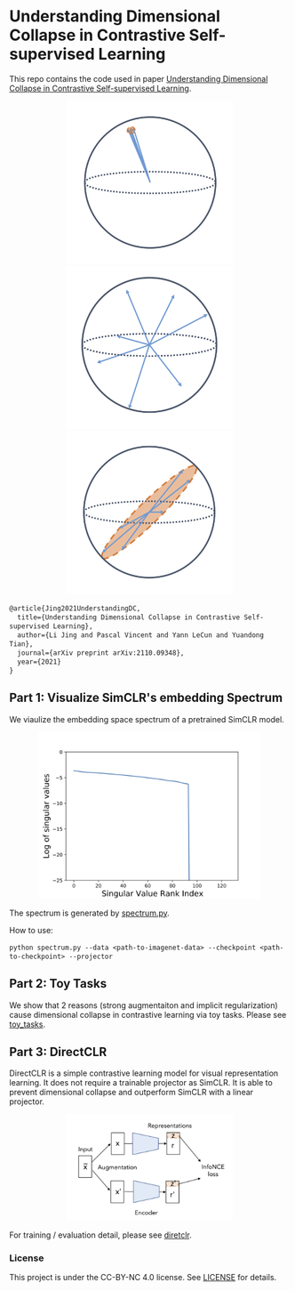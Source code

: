 # Understanding Dimensional Collapse in Contrastive Self-supervised Learning

This repo contains the code used in paper [Understanding Dimensional Collapse in Contrastive Self-supervised Learning](https://arxiv.org/abs/2110.09348).
<p align="center">
  <img width="300" alt="complete-collapse" src="figures/complete-collapse.png">
  <img width="300" alt="idea" src="figures/idea.png">
  <img width="300" alt="dim-collapse" src="figures/dimensional-collapse.png">
</p>

```
@article{Jing2021UnderstandingDC,
  title={Understanding Dimensional Collapse in Contrastive Self-supervised Learning},
  author={Li Jing and Pascal Vincent and Yann LeCun and Yuandong Tian},
  journal={arXiv preprint arXiv:2110.09348},
  year={2021}
}
```

## Part 1: Visualize SimCLR's embedding Spectrum

We viaulize the embedding space spectrum of a pretrained SimCLR model. 
<p align="center">
  <img width="400" alt="spectrum" src="figures/simclr-spectrum.png">
</p>

The spectrum is generated by [spectrum.py](spectrum.py).

How to use:
```
python spectrum.py --data <path-to-imagenet-data> --checkpoint <path-to-checkpoint> --projector
```


## Part 2: Toy Tasks

We show that 2 reasons (strong augmentaiton and implicit regularization) cause dimensional collapse in contrastive learning via toy tasks. 
Please see [toy_tasks](https://github.com/facebookresearch/directclr/tree/main/toy_task).

## Part 3: DirectCLR

DirectCLR is a simple contrastive learning model for visual representation learning. It does not require a trainable projector as SimCLR. It is able to prevent dimensional collapse and outperform SimCLR with a linear projector.

<p align="center">
  <img width="300" alt="DirectCLR" src="figures/directCLR.png">
</p>

For training / evaluation detail, please see [diretclr](https://github.com/facebookresearch/directclr/tree/main/directclr).


### License

This project is under the CC-BY-NC 4.0 license. See [LICENSE](LICENSE) for details.
